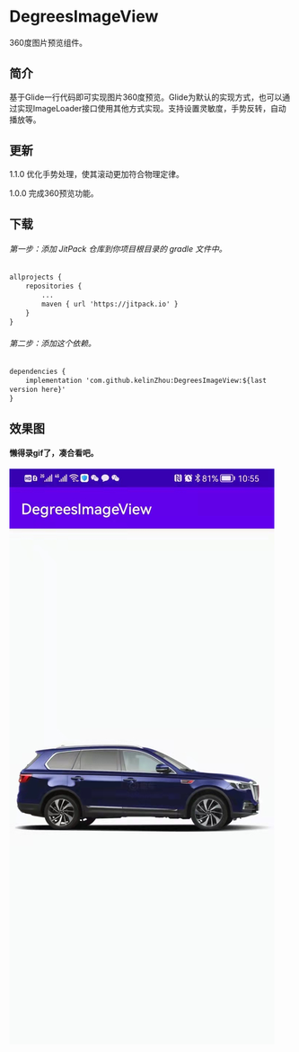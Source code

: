 # DegreesImageView
360度图片预览组件。

## 简介
基于Glide一行代码即可实现图片360度预览。Glide为默认的实现方式，也可以通过实现ImageLoader接口使用其他方式实现。支持设置灵敏度，手势反转，自动播放等。

## 更新
1.1.0 优化手势处理，使其滚动更加符合物理定律。

1.0.0 完成360预览功能。

## 下载
###### 第一步：添加 JitPack 仓库到你项目根目录的 gradle 文件中。
```
allprojects {
    repositories {
        ...
        maven { url 'https://jitpack.io' }
    }
}
```
###### 第二步：添加这个依赖。
```
dependencies {
    implementation 'com.github.kelinZhou:DegreesImageView:${last version here}'
}
```

## 效果图
#### 懒得录gif了，凑合看吧。
![静态预览](materials/preview.jpg)
